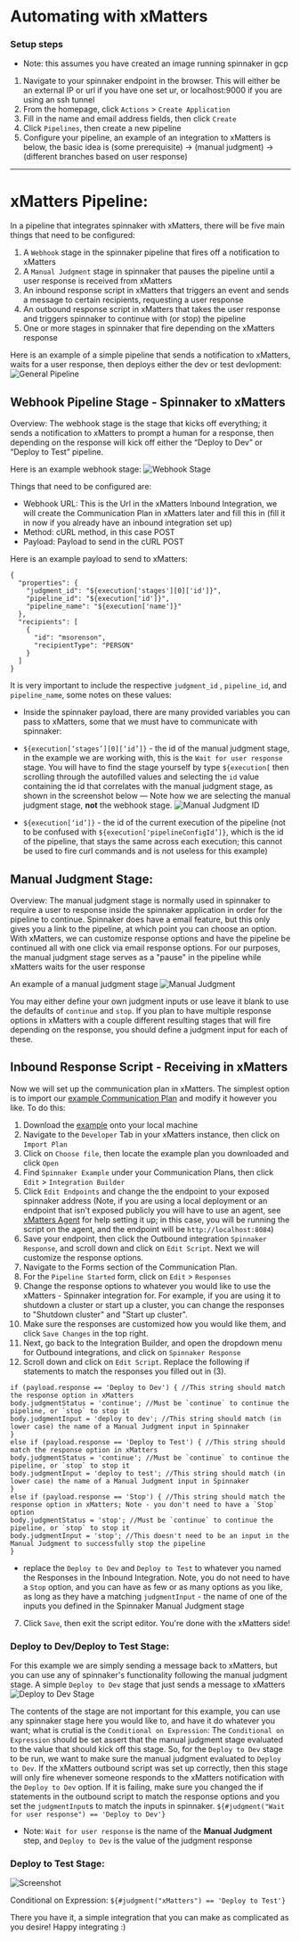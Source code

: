 # Automating with xMatters
### Setup steps

- Note: this assumes you have created an image running spinnaker in gcp

1. Navigate to your spinnaker endpoint in the browser. This will either be an external IP or url if you have one set ur, or localhost:9000 if you are using an ssh tunnel
2. From the homepage, click `Actions` > `Create Application`
3. Fill in the name and email address fields, then click `Create`
4. Click `Pipelines`, then create a new pipeline
5. Configure your pipeline, an example of an integration to xMatters is below, the basic idea is (some prerequisite) -> (manual judgment) -> (different branches based on user response)

- - - -

# xMatters Pipeline:
In a pipeline that integrates spinnaker with xMatters, there will be five main things that need to be configured:
1. A `Webhook` stage in the spinnaker pipeline that fires off a notification to xMatters
2. A `Manual Judgment` stage in spinnaker that pauses the pipeline until a user response is received from xMatters
3. An inbound response script in xMatters that triggers an event and sends a message to certain recipients, requesting a user response
4. An outbound response script in xMatters that takes the user response and triggers spinnaker to continue with (or stop) the pipeline
5. One or more stages in spinnaker that fire depending on the xMatters response

Here is an example of a simple pipeline that sends a notification to xMatters, waits for a user response, then deploys either the dev or test devlopment:
![General Pipeline](./media/general_pipeline.png)

## Webhook Pipeline Stage - Spinnaker to xMatters
Overview:
The webhook stage is the stage that kicks off everything; it sends a notification to xMatters to prompt a human for a response, then depending on the response will kick off either the “Deploy to Dev” or “Deploy to Test” pipeline.

Here is an example webhook stage:
![Webhook Stage](./media/webhook_stage.png)

Things that need to be configured are:
- Webhook URL: This is the Url in the xMatters Inbound Integration, we will create the Communication Plan in xMatters later and fill this in (fill it in now if you already have an inbound integration set up)
- Method: cURL method, in this case POST
- Payload: Payload to send in the cURL POST

Here is an example payload to send to xMatters:
```
{
  "properties": {
    "judgment_id": "${execution['stages'][0]['id']}",
    "pipeline_id": "${execution['id']}",
    "pipeline_name": "${execution['name']}"
  },
  "recipients": [
    {
      "id": "msorenson",
      "recipientType": "PERSON"
    }
  ]
}
```
It is very important to include the respective `judgment_id` , `pipeline_id`, and `pipeline_name`, some notes on these values:
- Inside the spinnaker payload, there are many provided variables you can pass to xMatters, some that we must have to communicate with spinnaker:
- `${execution[‘stages’][0][‘id’]}` - the id of the manual judgment stage, in the example we are working with, this is the `Wait for user response` stage. You will have to find the stage yourself by type `${execution[` then scrolling through the autofilled values and selecting the `id` value containing the id that correlates with the manual judgment stage, as shown in the screenshot below — Note how we are selecting the manual judgment stage, **not** the webhook stage.
![Manual Judgment ID](./media/judgment_id.png)

- `${execution[‘id’]}` - the id of the current execution of the pipeline (not to be confused with `${execution['pipelineConfigId’]}`, which is the id of the pipeline, that stays the same across each execution; this cannot be used to fire curl commands and is not useless for this example)
## Manual Judgment Stage: 
Overview:
The manual judgment stage is normally used in spinnaker to require a user to response inside the spinnaker application in order for the pipeline to continue. Spinnaker does have a email feature, but this only gives you a link to the pipeline, at which point you can choose an option. With xMatters, we can customize response options and have the pipeline be continued all with one click via email response options. For our purposes, the manual judgment stage serves as a "pause" in the pipeline while xMatters waits for the user response

An example of a manual judgment stage
![Manual Judgment](./media/manual_judgment.png)

You may either define your own judgment inputs or use leave it blank to use the defaults of  `continue` and `stop`. If you plan to have multiple response options in xMatters with a couple different resulting stages that will fire depending on the response, you should define a judgment input for each of these.

## Inbound Response Script - Receiving in xMatters
Now we will set up the communication plan in xMatters. The simplest option is to import our [example Communication Plan](./SpinnakerExample.zip) and modify it however you like. To do this:
1. Download the [example](./SpinnakerExample.zip) onto your local machine
2. Navigate to the `Developer` Tab in your xMatters instance, then click on `Import Plan`
3. Click on `Choose file`, then locate the example plan you downloaded and click `Open`
4. Find `Spinnaker Example` under your Communication Plans, then click `Edit` > `Integration Builder`
5. Click `Edit Endpoints` and change the the endpoint to your exposed spinnaker address (Note, if you are using a local deployment or an endpoint that isn't exposed publicly you will have to use an agent, see [xMatters Agent](https://help.xmatters.com/ondemand/xmodwelcome/xmattersagent/xmatters-agent-topic.htm) for help setting it up; in this case, you will be running the script on the agent, and the endpoint will be `http://localhost:8084`)
6. Save your endpoint, then click the Outbound integration `Spinnaker Response`, and scroll down and click on `Edit Script`.
Next we will customize the response options.
1. Navigate to the Forms section of the Communication Plan.
2. For the `Pipeline Started` form, click on `Edit` > `Responses`
3. Change the response options to whatever you would like to use the xMatters - Spinnaker integration for. For example, if you are using it to shutdown a cluster or start up a cluster, you can change the responses to "Shutdown cluster" and "Start up cluster". 
4. Make sure the responses are customized how you would like them, and click `Save Changes` in the top right.
5. Next, go back to the Integration Builder, and open the dropdown menu for Outbound integrations, and click on `Spinnaker Response`
6. Scroll down and click on `Edit Script`. Replace the following if statements to match the responses you filled out in (3). 
```
if (payload.response == 'Deploy to Dev') { //This string should match the response option in xMatters
body.judgmentStatus = 'continue'; //Must be `continue` to continue the pipeline, or `stop` to stop it
body.judgmentInput = 'deploy to dev'; //This string should match (in lower case) the name of a Manual Judgment input in Spinnaker
}
else if (payload.response == 'Deploy to Test') { //This string should match the response option in xMatters
body.judgmentStatus = 'continue'; //Must be `continue` to continue the pipeline, or `stop` to stop it
body.judgmentInput = 'deploy to test'; //This string should match (in lower case) the name of a Manual Judgment input in Spinnaker
}
else if (payload.response == 'Stop') { //This string should match the response option in xMatters; Note - you don't need to have a `Stop` option
body.judgmentStatus = 'stop'; //Must be `continue` to continue the pipeline, or `stop` to stop it
body.judgmentInput = 'stop'; //This doesn't need to be an input in the Manual Judgment to successfully stop the pipeline
}
```
* replace the `Deploy to Dev` and `Deploy to Test` to whatever you named the Responses in the Inbound Integration. Note, you do not need to have a `Stop` option, and you can have as few or as many options as you like, as long as they have a matching `judgmentInput` - the name of one of the inputs you defined in the Spinnaker Manual Judgment stage
7. Click `Save`, then exit the script editor. You're done with the xMatters side!
### Deploy to Dev/Deploy to Test Stage: 
For this example we are simply sending a message back to xMatters, but you can use any of spinnaker's functionality following the manual judgment stage. 
A simple `Deploy to Dev` stage that just sends a message to xMatters
![Deploy to Dev Stage](./media/deploydev.png)

The contents of the stage are not important for this example, you can use any spinnaker stage here you would like to, and have it do whatever you want; what is crutial is the `Conditional on Expression`:
The `Conditional on Expression` should be set assert that the manual judgment stage evaluated to the value that should kick off this stage. So, for the `Deploy to Dev` stage to be run, we want to make sure the manual judgment evaluated to `Deploy to Dev`. If the xMatters outbound script was set up correctly, then this stage will only fire whenever someone responds to the xMatters notification with the `Deploy to Dev` option. If it is failing, make sure you changed the if statements in the outbound script to match the response options and you set the `judgmentInput`s to match the inputs in spinnaker.
`${#judgment("Wait for user response") == 'Deploy to Dev'}`

* Note: `Wait for user response` is the name of the **Manual Judgment** step, and `Deploy to Dev` is the value of the judgment response

### Deploy to Test Stage: 
![Screenshot](./media/deploytest.png)

Conditional on Expression:
`${#judgment("xMatters") == 'Deploy to Test'}`

There you have it, a simple integration that you can make as complicated as you desire! Happy integrating :)

